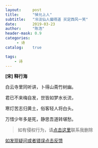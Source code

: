 ```yaml
---
layout:     post
title:      "悼允上人"
subtitle:   "冷淡仙人偏得道 买定西风一笑"
date:       2019-03-23
author:     "陈浩"
header-mask: 0.9
categories:
     - 诗
catalog:    true

tags:
    - 诗
---
```



**[宋] 释行海**

白云寺里同听讲，卜得山斋竹树幽。

君已不来梅自发，世皆如梦水长流，

寒灯苦志归黄土，俗客轻人将白头。

万惜少年多是死，静思吾道转堪愁。





>如有侵权行为，请[点击这里](https://github.com/libaibuzai/libaibuzai/issues)联系我删除

[如发现疑问或者错误点击反馈](https://github.com/libaibuzai/libaibuzai/issues)
